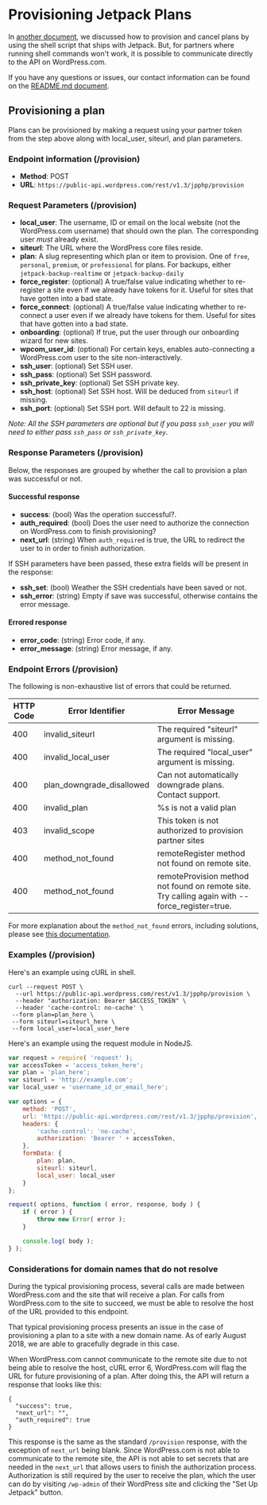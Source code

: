 # Provisioning Jetpack Plans

In [another document](../../jetpack/plan-provisioning.md), we discussed how to provision and cancel plans by using the shell script that ships with Jetpack. But, for partners where running shell commands won't work, it is possible to communicate directly to the API on WordPress.com.

If you have any questions or issues, our contact information can be found on the [README.md document](../../README.md).

## Provisioning a plan

Plans can be provisioned by making a request using your partner token from the step above along with local_user, siteurl, and plan parameters.

### Endpoint information (/provision)

- __Method__: POST
- __URL__:    `https://public-api.wordpress.com/rest/v1.3/jpphp/provision`

### Request Parameters (/provision)

- __local_user__:      The username, ID or email on the local website (not the WordPress.com username) that should own the plan. The corresponding user _must_ already exist.
- __siteurl__:         The URL where the WordPress core files reside.
- __plan__:            A slug representing which plan or item to provision. One of `free`, `personal`, `premium`, or `professional` for plans. For backups, either `jetpack-backup-realtime` or `jetpack-backup-daily`
- __force_register__:  (optional) A true/false value indicating whether to re-register a site even if we already have tokens for it. Useful for sites that have gotten into a bad state.
- __force_connect__:   (optional) A true/false value indicating whether to re-connect a user even if we already have tokens for them. Useful for sites that have gotten into a bad state.
- __onboarding__:      (optional) If true, put the user through our onboarding wizard for new sites.
- __wpcom_user_id__:   (optional) For certain keys, enables auto-connecting a WordPress.com user to the site non-interactively.
- __ssh_user__:        (optional) Set SSH user.
- __ssh_pass__:        (optional) Set SSH password.
- __ssh_private_key__: (optional) Set SSH private key.
- __ssh_host__:        (optional) Set SSH host. Will be deduced from `siteurl` if missing.
- __ssh_port__:        (optional) Set SSH port. Will default to 22 is missing.

_Note: All the SSH parameters are optional but if you pass `ssh_user` you will need to either pass `ssh_pass` or `ssh_private_key`._

### Response Parameters (/provision)

Below, the responses are grouped by whether the call to provision a plan was successful or not.

#### Successful response

- __success__:       (bool) Was the operation successful?.
- __auth_required__: (bool) Does the user need to authorize the connection on WordPress.com to finish provisioning?
- __next_url__:      (string) When `auth_required` is true, the URL to redirect the user to in order to finish authorization.

If SSH parameters have been passed, these extra fields will be present in the response:

- __ssh_set__:       (bool) Weather the SSH credentials have been saved or not.
- __ssh_error__:     (string) Empty if save was successful, otherwise contains the error message.

#### Errored response

- __error_code__:    (string) Error code, if any.
- __error_message__: (string) Error message, if any.

### Endpoint Errors (/provision)

The following is non-exhaustive list of errors that could be returned.

| HTTP Code | Error Identifier          | Error Message                                                             |
| --------- | ------------------------- | ------------------------------------------------------------------------- |
| 400       | invalid_siteurl           | The required "siteurl" argument is missing.                               |
| 400       | invalid_local_user        | The required "local_user" argument is missing.                            |
| 400       | plan_downgrade_disallowed | Can not automatically downgrade plans. Contact support.                   |
| 400       | invalid_plan              | %s is not a valid plan                                                    |
| 403       | invalid_scope             | This token is not authorized to provision partner sites                   |
| 400       | method_not_found          | remoteRegister method not found on remote site.                           |
| 400       | method_not_found          | remoteProvision method not found on remote site. Try calling again with --force_register=true. |

For more explanation about the `method_not_found` errors, including solutions, please see [this documentation](method-not-found.md).

### Examples (/provision)

Here's an example using cURL in shell.

```shell
curl --request POST \
  --url https://public-api.wordpress.com/rest/v1.3/jpphp/provision \
  --header "authorization: Bearer $ACCESS_TOKEN" \
  --header 'cache-control: no-cache' \
 --form plan=plan_here \
 --form siteurl=siteurl_here \
 --form local_user=local_user_here
```

Here's an example using the request module in NodeJS.

```js
var request = require( 'request' );
var accessToken = 'access_token_here';
var plan = 'plan_here';
var siteurl = 'http://example.com';
var local_user = 'username_id_or_email_here';

var options = {
    method: 'POST',
    url: 'https://public-api.wordpress.com/rest/v1.3/jpphp/provision',
    headers: {
        'cache-control': 'no-cache',
        authorization: 'Bearer ' + accessToken,
    },
    formData: {
        plan: plan,
        siteurl: siteurl,
        local_user: local_user
    }
};

request( options, function ( error, response, body ) {
    if ( error ) {
        throw new Error( error );
    }

    console.log( body );
} );
```

### Considerations for domain names that do not resolve

During the typical provisioning process, several calls are made between WordPress.com and the site that will receive a plan. For calls from WordPress.com to the site to succeed, we must be able to resolve the host of the URL provided to this endpoint.

That typical provisioning process presents an issue in the case of provisioning a plan to a site with a new domain name. As of early August 2018, we are able to gracefully degrade in this case.

When WordPress.com cannot communicate to the remote site due to not being able to resolve the host, cURL error 6, WordPress.com will flag the URL for future provisioning of a plan. After doing this, the API will return a response that looks like this:

```
{
  "success": true,
  "next_url": "",
  "auth_required": true
}
```

This response is the same as the standard `/provision` response, with the exception of `next_url` being blank. Since WordPress.com is not able to communicate to the remote site, the API is not able to set secrets that are needed in the `next_url` that allows users to finish the authorization process. Authorization is still required by the user to receive the plan, which the user can do by visiting `/wp-admin` of their WordPress site and clicking the "Set Up Jetpack" button.
